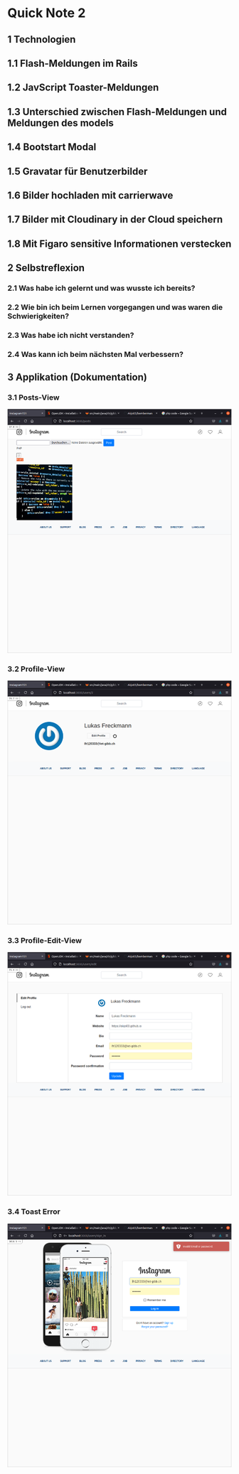 # Quick Note 2

## 1 Technologien

## 1.1 Flash-Meldungen im Rails


## 1.2 JavScript Toaster-Meldungen


## 1.3 Unterschied zwischen Flash-Meldungen und Meldungen des models


## 1.4 Bootstart Modal


## 1.5 Gravatar für Benutzerbilder


## 1.6 Bilder hochladen mit carrierwave


## 1.7 Bilder mit Cloudinary in der Cloud speichern


## 1.8 Mit Figaro sensitive Informationen verstecken


## 2 Selbstreflexion

### 2.1 Was habe ich gelernt und was wusste ich bereits?


### 2.2 Wie bin ich beim Lernen vorgegangen und was waren die Schwierigkeiten?


### 2.3 Was habe ich nicht verstanden?


### 2.4 Was kann ich beim nächsten Mal verbessern?


## 3 Applikation (Dokumentation)

### 3.1 Posts-View

![(Bild) Posts-View](https://raw.githubusercontent.com/Akjo03/instagram-151/master/quick_notes/posts_view_12062021.png)

### 3.2 Profile-View

![(Bild) Profile-View](https://raw.githubusercontent.com/Akjo03/instagram-151/master/quick_notes/profile_view_12062021.png)

### 3.3 Profile-Edit-View

![(Bild) Profile-Edit-View](https://raw.githubusercontent.com/Akjo03/instagram-151/master/quick_notes/profile_edit_view_12062021.png)

### 3.4 Toast Error

![(Bild) Profile-Edit-View](https://raw.githubusercontent.com/Akjo03/instagram-151/master/quick_notes/toast_error_12062021.png)
